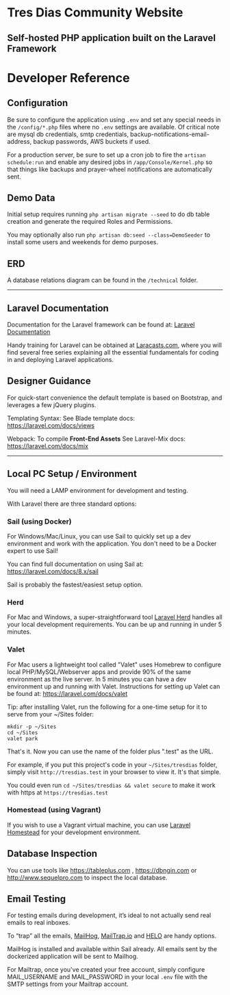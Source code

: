 # Tres Dias Community Website

## Self-hosted PHP application built on the Laravel Framework


# Developer Reference

## Configuration

Be sure to configure the application using `.env` and set any special needs in the `/config/*.php` files where no `.env` settings are available. Of critical note are mysql db credentials, smtp credentials, backup-notifications-email-address, backup passwords, AWS buckets if used.

For a production server, be sure to set up a cron job to fire the `artisan schedule:run` and enable any desired jobs in `/app/Console/Kernel.php` so that things like backups and prayer-wheel notifications are automatically sent.

## Demo Data

Initial setup requires running `php artisan migrate --seed` to do db table creation and generate the required Roles and Permissions.

You may optionally also run `php artisan db:seed --class=DemoSeeder` to install some users and weekends for demo purposes.

## ERD
A database relations diagram can be found in the `/technical` folder.

--- 

## Laravel Documentation

Documentation for the Laravel framework can be found at: [Laravel Documentation](https://laravel.com/docs)

Handy training for Laravel can be obtained at [Laracasts.com](https://laracasts.com), where you will find several free series explaining all the essential fundamentals for coding in and deploying Laravel applications.


## Designer Guidance

For quick-start convenience the default template is based on Bootstrap, and leverages a few jQuery plugins.

Templating Syntax: See Blade template docs: https://laravel.com/docs/views

Webpack: To compile **Front-End Assets** See Laravel-Mix docs: https://laravel.com/docs/mix

---

## Local PC Setup / Environment

You will need a LAMP environment for development and testing.

With Laravel there are three standard options:

### Sail (using Docker)

For Windows/Mac/Linux, you can use Sail to quickly set up a dev environment and work with the application. You don't need to be a Docker expert to use Sail! 

You can find full documentation on using Sail at: https://laravel.com/docs/8.x/sail

Sail is probably the fastest/easiest setup option.

### Herd

For Mac and Windows, a super-straightforward tool [Laravel Herd](https://herd.laravel.com) handles all your local development requirements. You can be up and running in under 5 minutes.

### Valet
For Mac users a lightweight tool called "Valet" uses Homebrew to configure local PHP/MySQL/Webserver apps and provide 90% of the same environment as the live server. In 5 minutes you can have a dev environment up and running with Valet. Instructions for setting up Valet can be found at: https://laravel.com/docs/valet

Tip: after installing Valet, run the following for a one-time setup for it to serve from your ~/Sites folder:

```
mkdir -p ~/Sites
cd ~/Sites
valet park
```

That's it. Now you can use the name of the folder plus ".test" as the URL. 

For example, if you put this project's code in your `~/Sites/tresdias` folder, simply visit `http://tresdias.test` in your browser to view it. It's that simple.

You could even run `cd ~/Sites/tresdias && valet secure` to make it work with https at `https://tresdias.test`


### Homestead (using Vagrant)

If you wish to use a Vagrant virtual machine, you can use [Laravel Homestead](https://laravel.com/docs/homestead) for your development environment.


## Database Inspection

You can use tools like https://tableplus.com , https://dbngin.com or http://www.sequelpro.com to inspect the local database.


## Email Testing
For testing emails during development, it’s ideal to not actually send real emails to real inboxes. 

To “trap” all the emails, [MailHog](https://github.com/mailhog/MailHog), [MailTrap.io](https://mailtrap.io) and [HELO](https://usehelo.com/) are handy options.

MailHog is installed and available within Sail already. All emails sent by the dockerized application will be sent to Mailhog.

For Mailtrap, once you've created your free account, simply configure MAIL_USERNAME and MAIL_PASSWORD in your local `.env` file with the SMTP settings from your Mailtrap account.
